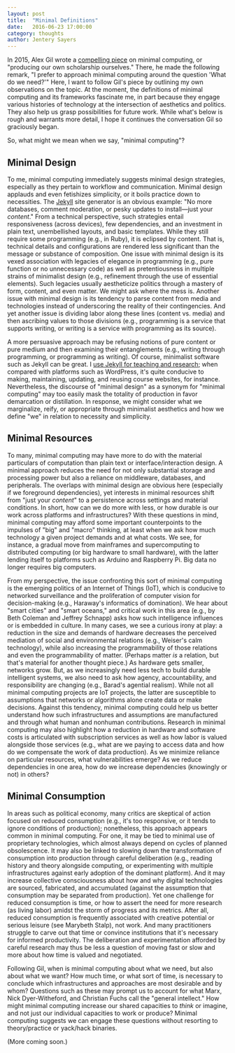 ```yaml
---
layout: post
title:  "Minimal Definitions" 
date:   2016-06-23 17:00:00
category: thoughts
author: Jentery Sayers 
---
```


In 2015, Alex Gil wrote a [compelling piece](http://go-dh.github.io/mincomp/thoughts/2015/05/21/user-vs-learner/) on minimal computing, or "producing our own scholarship ourselves." There, he made the following remark, "I prefer to approach minimal computing around the question 'What do we need?'" Here, I want to follow Gil's piece by outlining my own observations on the topic. At the moment, the definitions of minimal computing and its frameworks fascinate me, in part because they engage various histories of technology at the intersection of aesthetics and politics. They also help us grasp possibilities for future work. While what's below is rough and warrants more detail, I hope it continues the conversation Gil so graciously began. 

So, what might we mean when we say, "minimal computing"? 

## Minimal Design 

To me, minimal computing immediately suggests minimal design strategies, especially as they pertain to workflow and communication. Minimal design applauds and even fetishizes simplicity, or it boils practice down to necessities. The [Jekyll](https://jekyllrb.com/) site generator is an obvious example: "No more databases, comment moderation, or pesky updates to install&mdash;just your *content*." From a technical perspective, such strategies entail responsiveness (across devices), few dependencies, and an investment in plain text, unembellished layouts, and basic templates. While they still require some programming (e.g., in Ruby), it is eclipsed by content. That is, technical details and configurations are rendered less significant than the message or substance of composition. One issue with minimal design is its vexed association with legacies of elegance in programming (e.g., pure function or no unnecessary code) as well as pretentiousness in multiple strains of minimalist design (e.g., refinement through the use of essential elements). Such legacies usually aestheticize politics through a mastery of form, content, and even matter. We might ask where the mess is. Another issue with minimal design is its tendency to parse content from media and technologies instead of underscoring the reality of their contingencies. And yet another issue is dividing labor along these lines (content vs. media) and then ascribing values to those divisions (e.g., programming is a service that supports writing, or writing is a service with programming as its source). 

A more persuasive approach may be refusing notions of pure content or pure medium and then examining their entanglements (e.g., writing through programming, or programming as writing). Of course, minimalist software such as Jekyll can be great. I [use Jekyll for teaching and research](https://jentery.github.io/cspt500/); when compared with platforms such as WordPress, it's quite conducive to making, maintaining, updating, and reusing course websites, for instance. Nevertheless, the discourse of "minimal design" as a synonym for "minimal computing" may too easily mask the totality of production in favor demarcation or distillation. In response, we might consider what we marginalize, reify, or appropriate through minimalist aesthetics and how we define "we" in relation to necessity and simplicity.         

## Minimal Resources

To many, minimal computing may have more to do with the material particulars of computation than plain text or interface/interaction design. A minimal approach reduces the need for not only substantial storage and processing power but also a reliance on middleware, databases, and peripherals. The overlaps with minimal design are obvious here (especially if we foreground dependencies), yet interests in minimal resources shift from "just your *content*" to a persistence across settings and material conditions. In short, how can we do more with less, or how durable is our work across platforms and infrastructures? With these questions in mind, minimal computing may afford some important counterpoints to the impulses of "big" and "macro" thinking, at least when we ask how much technology a given project demands and at what costs. We see, for instance, a gradual move from mainframes and supercomputing to distributed computing (or big hardware to small hardware), with the latter lending itself to platforms such as Arduino and Raspberry Pi. Big data no longer requires big computers. 

From my perspective, the issue confronting this sort of minimal computing is the emerging politics of an Internet of Things (IoT), which is conducive to networked surveillance and the proliferation of computer vision for decision-making (e.g., Haraway's informatics of domination). We hear about "smart cities" and "smart oceans," and critical work in this area (e.g., by Beth Coleman and Jeffrey Schnapp) asks how such intelligence influences or is embedded in culture. In many cases, we see a curious irony at play: a reduction in the size and demands of hardware decreases the perceived mediation of social and environmental relations (e.g., Weiser's calm technology), while also increasing the programmability of those relations and even the programmability of matter. (Perhaps matter *is* a relation, but that's material for another thought piece.) As hardware gets smaller, networks grow. But, as we increasingly need less tech to build durable intelligent systems, we also need to ask how agency, accountability, and responsibility are changing (e.g., Barad's agential realism). While not all minimal computing projects are IoT projects, the latter are susceptible to assumptions that networks or algorithms alone create data or make decisions. Against this tendency, minimal computing could help us better understand how such infrastructures and assumptions are manufactured and through what human and nonhuman contributions. Research in minimal computing may also highlight how a reduction in hardware and software costs is articulated with subscription services as well as how labor is valued alongside those services (e.g., what are we paying to access data and how do we compensate the work of data production). As we minimize reliance on particular resources, what vulnerabilities emerge? As we reduce dependencies in one area, how do we increase dependencies (knowingly or not) in others? 

## Minimal Consumption 

In areas such as political economy, many critics are skeptical of action focused on reduced consumption (e.g., it's too responsive, or it tends to ignore conditions of production); nonetheless, this approach appears common in minimal computing. For one, it may be tied to minimal use of proprietary technologies, which almost always depend on cycles of planned obsolescence. It may also be linked to slowing down the transformation of consumption into production through careful deliberation (e.g., reading history and theory alongside computing, or experimenting with multiple infrastructures against early adoption of the dominant platform). And it may increase collective consciousness about how and why digital technologies are sourced, fabricated, and accumulated (against the assumption that consumption may be separated from production). Yet one challenge for reduced consumption is time, or how to assert the need for more research (as living labor) amidst the storm of progress and its metrics. After all, reduced consumption is frequently associated with creative potential or serious leisure (see Marybeth Stalp), not work. And many practitioners struggle to carve out that time or convince institutions that it's necessary for informed productivity. The deliberation and experimentation afforded by careful research may thus be less a question of moving fast or slow and more about how time is valued and negotiated. 

Following Gil, when is minimal computing about what we need, but also about what we want? How much time, or what sort of time, is necessary to conclude which infrastructures and approaches are most desirable and by whom? Questions such as these may prompt us to account for what Marx, Nick Dyer-Witheford, and Christian Fuchs call the "general intellect." How might minimal computing increase our shared capacities to *think* or imagine, and not just our individual capacities to work or produce? Minimal computing suggests we can engage these questions without resorting to theory/practice or yack/hack binaries. 

(More coming soon.) 
